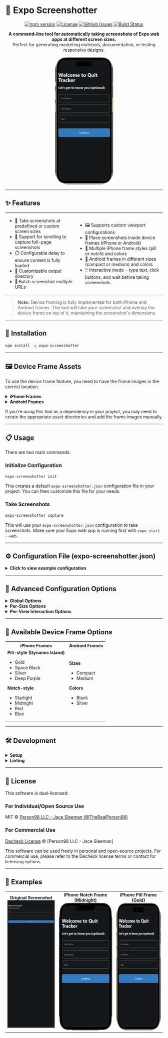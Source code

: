 # 📱 Expo Screenshotter

<div align="center">

[![npm version](https://img.shields.io/npm/v/expo-screenshotter.svg)](https://www.npmjs.com/package/expo-screenshotter)
[![License](https://img.shields.io/badge/license-MIT%2FDecheck-blue.svg)](https://github.com/TheRealPerson98/expo-screenshotter/blob/main/LICENSE)
[![GitHub Issues](https://img.shields.io/github/issues/TheRealPerson98/expo-screenshotter.svg)](https://github.com/TheRealPerson98/expo-screenshotter/issues)
[![Build Status](https://github.com/TheRealPerson98/expo-screenshotter/workflows/CI/badge.svg)](https://github.com/TheRealPerson98/expo-screenshotter/actions)

</div>

<p align="center">
  <b>A command-line tool for automatically taking screenshots of Expo web apps at different screen sizes.</b><br>
  Perfect for generating marketing materials, documentation, or testing responsive designs.
</p>

<div align="center">
  <img src="examples/add_logs_iphone_x_with_gold_frame_iphone_pill_gold.png" alt="iPhone Pill Frame" width="185" height="406" />
</div>

---

## ✨ Features

<table>
  <tr>
    <td>
      <ul>
        <li>📏 Take screenshots at predefined or custom screen sizes</li>
        <li>📜 Support for scrolling to capture full-page screenshots</li>
        <li>⏱️ Configurable delay to ensure content is fully loaded</li>
        <li>📁 Customizable output directory</li>
        <li>🔄 Batch screenshot multiple URLs</li>
      </ul>
    </td>
    <td>
      <ul>
        <li>🖼️ Supports custom viewport configurations</li>
        <li>📱 Place screenshots inside device frames (iPhone or Android)</li>
        <li>🎨 Multiple iPhone frame styles (pill or notch) and colors</li>
        <li>🤖 Android frames in different sizes (compact or medium) and colors</li>
        <li>🖱️ Interactive mode - type text, click buttons, and wait before taking screenshots</li>
      </ul>
    </td>
  </tr>
</table>

> **Note:** Device framing is fully implemented for both iPhone and Android frames. The tool will take your screenshot and overlay the device frame on top of it, maintaining the screenshot's dimensions.

---

## 🚀 Installation

```bash
npm install -g expo-screenshotter
```

---

## 🖼️ Device Frame Assets

To use the device frame feature, you need to have the frame images in the correct location.

<details>
<summary><b>iPhone Frames</b></summary>
<p>
The tool looks for iPhone frame images in the <code>src/assets/iphones</code> directory with this naming convention:

- `Pill=true, Color=Space Black.png`
- `Pill=true, Color=Gold.png`
- `Pill=true, Color=Silver.png`
- `Pill=true, Color=Deep Purple.png`
- `Pill=False, Color=Starlight.png`
- `Pill=False, Color=Midnight.png`
- `Pill=False, Color=Red.png`
- `Pill=False, Color=Blue.png`
</p>
</details>

<details>
<summary><b>Android Frames</b></summary>
<p>
The tool looks for Android frame images in the <code>src/assets/android</code> directory with this naming convention:

- `Android Compact Black.png`
- `Android Compact Silver.png`
- `Android Medium Black.png`
- `Android Medium Silver.png`
</p>
</details>

If you're using this tool as a dependency in your project, you may need to create the appropriate asset directories and add the frame images manually.

---

## 📋 Usage

There are two main commands:

### Initialize Configuration

```bash
expo-screenshotter init
```

This creates a default `expo-screenshotter.json` configuration file in your project. You can then customize this file for your needs.

### Take Screenshots

```bash
expo-screenshotter capture
```

This will use your `expo-screenshotter.json` configuration to take screenshots. Make sure your Expo web app is running first with `expo start --web`.

---

## ⚙️ Configuration File (expo-screenshotter.json)

<details>
<summary><b>Click to view example configuration</b></summary>

```json
{
  "views": [
    {
      "name": "Home",
      "path": "/"
    },
    {
      "name": "Form with Input",
      "path": "/form",
      "interactions": [
        {
          "type": "type",
          "selector": "input[placeholder=\"First Name\"]",
          "text": "John"
        },
        {
          "type": "wait",
          "waitTime": 500
        },
        {
          "type": "type",
          "selector": "input[placeholder=\"Last Name\"]",
          "text": "Doe"
        },
        {
          "type": "wait",
          "waitTime": 1000
        }
      ],
      "waitAfterInteractions": 1000
    },
    {
      "name": "Button Click",
      "path": "/buttons",
      "interactions": [
        {
          "type": "click",
          "selector": "button.primary-button"
        },
        {
          "type": "wait",
          "waitTime": 2000
        }
      ],
      "waitAfterInteractions": 1000
    }
  ],
  "sizes": [
    {
      "width": 375,
      "height": 812,
      "name": "iPhone X"
    },
    {
      "width": 1280,
      "height": 800,
      "name": "Tablet"
    },
    {
      "width": 2560,
      "height": 1440,
      "name": "Desktop"
    },
    {
      "width": 1280,
      "height": 800,
      "name": "Tablet Full Page",
      "fullPage": true
    },
    {
      "width": 375,
      "height": 812,
      "name": "iPhone X with Frame",
      "useDeviceFrame": true,
      "deviceType": "iphone",
      "iphoneOptions": {
        "pill": true,
        "color": "Space Black"
      }
    },
    {
      "width": 375,
      "height": 812,
      "name": "iPhone X with Gold Frame",
      "useDeviceFrame": true,
      "deviceType": "iphone",
      "iphoneOptions": {
        "pill": true,
        "color": "Gold"
      }
    },
    {
      "width": 375,
      "height": 812,
      "name": "iPhone X with Custom Size",
      "useDeviceFrame": true,
      "deviceType": "iphone",
      "iphoneOptions": {
        "pill": true,
        "color": "Gold",
        "width": 1242,
        "height": 2688
      }
    },
    {
      "width": 360,
      "height": 740,
      "name": "Android Medium Black",
      "useDeviceFrame": true,
      "deviceType": "android",
      "androidOptions": {
        "size": "medium",
        "color": "black"
      }
    },
    {
      "width": 360,
      "height": 740,
      "name": "Android Compact Silver",
      "useDeviceFrame": true,
      "deviceType": "android",
      "androidOptions": {
        "size": "compact",
        "color": "silver"
      }
    },
    {
      "width": 360,
      "height": 740,
      "name": "Android with Custom Size",
      "useDeviceFrame": true,
      "deviceType": "android",
      "androidOptions": {
        "size": "medium",
        "color": "black",
        "width": 1080,
        "height": 2340
      }
    }
  ],
  "outputDir": "./screenshots",
  "expoUrl": "http://localhost:8081",
  "waitTime": 2000,
  "waitForSelector": "#my-element",
  "fullPage": false,
  "useDeviceFrame": false,
  "iphoneOptions": {
    "pill": true,
    "color": "Space Black"
  },
  "androidOptions": {
    "size": "medium",
    "color": "black"
  }
}
```
</details>

---

## 🔧 Advanced Configuration Options

<details>
<summary><b>Global Options</b></summary>

- `waitTime`: Delay in milliseconds before taking screenshots (default: 1000)
- `waitForSelector`: CSS selector to wait for before taking screenshots (e.g., "#my-element")
- `fullPage`: Set to `true` to capture the entire scrollable content for all sizes (default: false)
- `useDeviceFrame`: Set to `true` to place all screenshots inside device frames (default: false)
- `deviceType`: Default device frame type to use ('iphone' or 'android')
- `iphoneOptions`: Options for iPhone frames:
  - `pill`: Set to `true` for pill-style (iPhone 14 Pro+) or `false` for notch-style (iPhone 13, 14)
  - `color`: iPhone color ('Gold', 'Space Black', 'Silver', 'Deep Purple', 'Starlight', 'Midnight', 'Red', 'Blue')
  - `width`: Optional target width for the final image (for custom resizing)
  - `height`: Optional target height for the final image (for custom resizing)
- `androidOptions`: Options for Android frames:
  - `size`: Android device size ('compact' or 'medium')
  - `color`: Android device color ('black' or 'silver')
  - `width`: Optional target width for the final image (for custom resizing)
  - `height`: Optional target height for the final image (for custom resizing)
</details>

<details>
<summary><b>Per-Size Options</b></summary>

Each size in the `sizes` array can have these additional options:
- `fullPage`: Override the global fullPage setting for this specific size
- `scrollY`: Scroll vertically by specified pixels before capturing
- `scrollX`: Scroll horizontally by specified pixels before capturing
- `useDeviceFrame`: Override the global useDeviceFrame setting for this specific size
- `deviceType`: Override the global deviceType setting for this specific size
- `iphoneOptions`: Override the global iPhone frame options for this specific size
  - Including `width` and `height` properties to resize the final framed image to specific dimensions
- `androidOptions`: Override the global Android frame options for this specific size
  - Including `width` and `height` properties to resize the final framed image to specific dimensions

For example, to wait for a specific element and capture a full-page screenshot with device frames:
```json
{
  "waitForSelector": "#content-loaded",
  "waitTime": 3000,
  "useDeviceFrame": true,
  "deviceType": "iphone",
  "iphoneOptions": {
    "pill": true,
    "color": "Gold"
  },
  "sizes": [
    {
      "name": "Full Page Mobile",
      "width": 375,
      "height": 812,
      "fullPage": true
    },
    {
      "name": "Scrolled Desktop",
      "width": 1280,
      "height": 800,
      "scrollY": 500
    },
    {
      "name": "iPhone with Notch",
      "width": 375,
      "height": 812,
      "iphoneOptions": {
        "pill": false,
        "color": "Midnight"
      }
    },
    {
      "name": "iPhone with Custom Size",
      "width": 375,
      "height": 812,
      "useDeviceFrame": true,
      "deviceType": "iphone",
      "iphoneOptions": {
        "pill": true,
        "color": "Gold",
        "width": 1242,
        "height": 2688
      }
    },
    {
      "name": "Android Medium Black",
      "width": 360,
      "height": 740,
      "deviceType": "android",
      "androidOptions": {
        "size": "medium",
        "color": "black"
      }
    },
    {
      "name": "Android Compact Silver",
      "width": 360,
      "height": 740,
      "deviceType": "android",
      "androidOptions": {
        "size": "compact",
        "color": "silver"
      }
    },
    {
      "name": "Android with Custom Size",
      "width": 360,
      "height": 740,
      "useDeviceFrame": true,
      "deviceType": "android",
      "androidOptions": {
        "size": "medium",
        "color": "black",
        "width": 1080,
        "height": 2340
      }
    }
  ]
}
```
</details>

<details>
<summary><b>Per-View Interaction Options</b></summary>

Each view in the `views` array can have these additional options:
- `interactions`: An array of interactions to perform before taking screenshots:
  - Type interactions: `{ "type": "type", "selector": "CSS_SELECTOR", "text": "TEXT_TO_TYPE" }`
  - Click interactions: `{ "type": "click", "selector": "CSS_SELECTOR" }`
  - Wait interactions: `{ "type": "wait", "waitTime": MILLISECONDS }`
- `waitAfterInteractions`: Time in milliseconds to wait after all interactions are complete before taking screenshots

For example, to fill out a form and click a button before taking screenshots:
```json
{
  "name": "Form Submission",
  "path": "/contact",
  "interactions": [
    {
      "type": "type",
      "selector": "input[name='name']",
      "text": "John Doe"
    },
    {
      "type": "type",
      "selector": "input[name='email']",
      "text": "john@example.com"
    },
    {
      "type": "type",
      "selector": "textarea[name='message']",
      "text": "This is a test message"
    },
    {
      "type": "click",
      "selector": "button[type='submit']"
    },
    {
      "type": "wait",
      "waitTime": 2000
    }
  ],
  "waitAfterInteractions": 1000
}
```
</details>

---

## 📱 Available Device Frame Options

<table>
  <tr>
    <th>iPhone Frames</th>
    <th>Android Frames</th>
  </tr>
  <tr>
    <td>
      <b>Pill-style (Dynamic Island)</b>
      <ul>
        <li>Gold</li>
        <li>Space Black</li>
        <li>Silver</li>
        <li>Deep Purple</li>
      </ul>
      <b>Notch-style</b>
      <ul>
        <li>Starlight</li>
        <li>Midnight</li>
        <li>Red</li>
        <li>Blue</li>
      </ul>
    </td>
    <td>
      <b>Sizes</b>
      <ul>
        <li>Compact</li>
        <li>Medium</li>
      </ul>
      <b>Colors</b>
      <ul>
        <li>Black</li>
        <li>Silver</li>
      </ul>
    </td>
  </tr>
</table>

---

## 🛠️ Development

<details>
<summary><b>Setup</b></summary>

```bash
# Clone the repository
git clone https://github.com/TheRealPerson98/expo-screenshotter.git
cd expo-screenshotter

# Install dependencies
npm install

# Build the project
npm run build
```
</details>

<details>
<summary><b>Linting</b></summary>

The project uses ESLint for code quality:

```bash
# Run linting
npm run lint

# Fix linting issues automatically
npm run lint:fix
```
</details>

---

## 📝 License

This software is dual-licensed:

### For Individual/Open Source Use
MIT © [Person98 LLC - Jace Sleeman (@TheRealPerson98)](https://github.com/TheRealPerson98)

### For Commercial Use
[Decheck License](https://decheck.xyz/license) © [Person98 LLC - Jace Sleeman]

This software can be used freely in personal and open-source projects. For commercial use, please refer to the Decheck license terms or contact for licensing options. 

---

## 📸 Examples

<div align="center">
  <table>
    <tr>
      <td align="center">
        <strong>Original Screenshot</strong><br>
        <img src="examples/add_logs_iphone_x.png" alt="Original Screenshot" width="185" height="406" />
      </td>
      <td align="center">
        <strong>iPhone Notch Frame (Midnight)</strong><br>
        <img src="examples/add_logs_iphone_x_with_notch_frame_iphone_notch_midnight.png" alt="iPhone Notch Frame" width="185" height="406" />
      </td>
      <td align="center">
        <strong>iPhone Pill Frame (Gold)</strong><br>
        <img src="examples/add_logs_iphone_x_with_gold_frame_iphone_pill_gold.png" alt="iPhone Pill Frame" width="185" height="406" />
      </td>
    </tr>
  </table>
</div> 